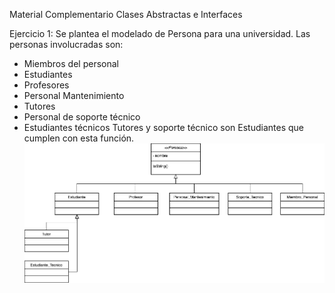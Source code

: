 Material Complementario Clases Abstractas e Interfaces

Ejercicio 1:
Se plantea el modelado de Persona para una universidad.
Las personas involucradas son:
- Miembros del personal
- Estudiantes
- Profesores
- Personal Mantenimiento
- Tutores
- Personal de soporte técnico
- Estudiantes técnicos
Tutores y soporte técnico son Estudiantes que cumplen con esta función.
![](../../assets/Persona.drawio.png)